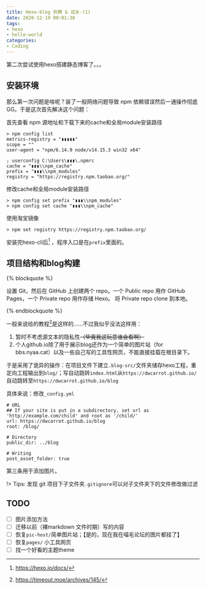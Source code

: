 ```yaml
---
title: Hexo-blog 折腾 & 试水-(1)
date: 2020-12-19 00:01:38
tags: 
- hexo
- hello-world
categories: 
- Coding
---
```




第二次尝试使用hexo搭建静态博客了。。。

## 安装环境

那么第一次问题是啥呢？装了一般网络问题导致 npm 依赖错误然后一通操作彻底GG。于是这次首先解决这个问题：

首先查看 npm 源地址和下载下来的cache和全局module安装路径

```
> npm config list
metrics-registry = "▮▮▮▮▮"
scope = ""
user-agent = "npm/6.14.9 node/v14.15.3 win32 x64"

; userconfig C:\Users\▮▮▮\.npmrc
cache = "▮▮▮\\npm_cache"
prefix = "▮▮▮\\npm_modules"
registry = "https://registry.npm.taobao.org/"
```

修改cache和全局module安装路径

```
> npm config set prefix "▮▮▮\\npm_modules"
> npm config set cache "▮▮▮\\npm_cache" 
```

使用淘宝镜像

```
> npm set registry https://registry.npm.taobao.org/
```

安装完hexo-cli后[^1] ，程序入口是在`prefix`里面的。

## 项目结构和blog构建

{% blockquote %}

设置 Git，然后在 GitHub 上创建两个 repo。一个 Public repo 用作 GitHub Pages，一个 Private repo 用作存储 Hexo。
将 Private repo clone 到本地。

{% endblockquote %}

一般来说给的教程[^2]是这样的……不过我似乎没法这样用：
1. 暂时不考虑源文本的隐私性~~（毕竟我这玩意谁会看啊）~~
2. 个人github.io除了用于展示blog还作为一个简单的图片站（for bbs.nyaa.cat）以及一些自己写的工具性网页，不能直接挂载在根目录下。


于是采用了诡异的操作：在项目文件下建立`.blog-src/`文件夹储存hexo工程，重定向工程输出到`blog/`；写自动跳转`index.html`从`https://dwcarrot.github.io/`自动跳转至`https://dwcarrot.github.io/blog`

具体来说：修改`_config.yml`

```
# URL
## If your site is put in a subdirectory, set url as 'http://example.com/child' and root as '/child/'
url: https://dwcarrot.github.io/blog
root: /blog/

# Directory
public_dir: ../blog

# Writing
post_asset_folder: true
```

第三条用于添加图片。

!> Tips: 发现 git 项目下子文件夹`.gitignore`可以对子文件夹下的文件修改做过滤

## TODO

- [ ] 图片添加方法
- [ ] 迁移以前（裸markdown 文件时期）写的内容
- [ ] 恢复`pic-host/`简单图片站；【是的，现在我在喵毛论坛的图片都挂了】
- [ ] 恢复`pages/` 小工具网页
- [ ] 找一个好看的主题theme

[^1]: https://hexo.io/docs/

[^2]: https://timeout.moe/archives/145/

 